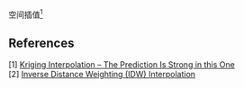 空间插值[<sup>1</sup>](refer-anchor)


















<div id="refer-anchor"></div>

## References  
[1] [Kriging Interpolation – The Prediction Is Strong in this One](https://gisgeography.com/kriging-interpolation-prediction/)  
[2] [Inverse Distance Weighting (IDW) Interpolation](https://gisgeography.com/inverse-distance-weighting-idw-interpolation/)  

